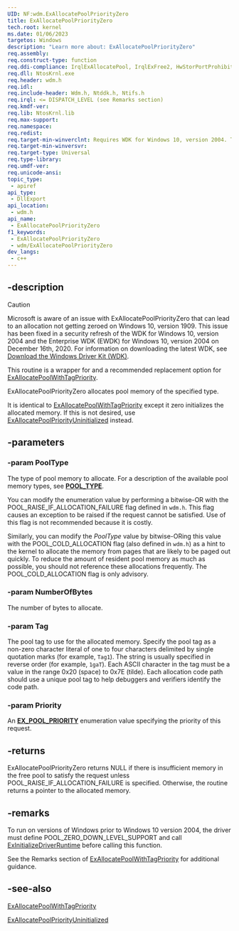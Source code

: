 ```yaml
---
UID: NF:wdm.ExAllocatePoolPriorityZero
title: ExAllocatePoolPriorityZero
tech.root: kernel
ms.date: 01/06/2023
targetos: Windows
description: "Learn more about: ExAllocatePoolPriorityZero"
req.assembly: 
req.construct-type: function
req.ddi-compliance: IrqlExAllocatePool, IrqlExFree2, HwStorPortProhibitedDDIs, SpNoWait, StorPortStartIo
req.dll: NtosKrnl.exe
req.header: wdm.h
req.idl: 
req.include-header: Wdm.h, Ntddk.h, Ntifs.h
req.irql: <= DISPATCH_LEVEL (see Remarks section)
req.kmdf-ver: 
req.lib: NtosKrnl.lib
req.max-support: 
req.namespace: 
req.redist: 
req.target-min-winverclnt: Requires WDK for Windows 10, version 2004. Targets Windows 7 and later versions of the Windows operating system.
req.target-min-winversvr: 
req.target-type: Universal
req.type-library: 
req.umdf-ver: 
req.unicode-ansi: 
topic_type:
 - apiref
api_type:
 - DllExport
api_location:
 - wdm.h
api_name:
 - ExAllocatePoolPriorityZero
f1_keywords:
 - ExAllocatePoolPriorityZero
 - wdm/ExAllocatePoolPriorityZero
dev_langs:
 - c++
---
```


## -description

> [!CAUTION]
> Microsoft is aware of an issue with ExAllocatePoolPriorityZero that can lead to an allocation not getting zeroed on Windows 10, version 1909. This issue has been fixed in a security refresh of the WDK for Windows 10, version 2004 and the Enterprise WDK (EWDK) for Windows 10, version 2004 on December 16th, 2020. For information on downloading the latest WDK, see [Download the Windows Driver Kit (WDK)](/windows-hardware/drivers/download-the-wdk).

This routine is a wrapper for and a recommended replacement option for [ExAllocatePoolWithTagPriority](nf-wdm-exallocatepoolwithtagpriority.md).

ExAllocatePoolPriorityZero allocates pool memory of the specified type.

It is identical to [ExAllocatePoolWithTagPriority](nf-wdm-exallocatepoolwithtagpriority.md) except it zero initializes the allocated memory. If this is not desired, use [ExAllocatePoolPriorityUninitialized](nf-wdm-exAllocatepoolpriorityuninitialized.md) instead.

## -parameters

### -param PoolType

The type of pool memory to allocate. For a description of the available pool memory types, see [**POOL_TYPE**](ne-wdm-_pool_type.md).

You can modify the enumeration value by performing a bitwise-OR with the POOL_RAISE_IF_ALLOCATION_FAILURE flag defined in `wdm.h`. This flag causes an exception to be raised if the request cannot be satisfied. Use of this flag is not recommended because it is costly.

Similarly, you can modify the *PoolType* value by bitwise-ORing this value with the POOL_COLD_ALLOCATION flag (also defined in `wdm.h`) as a hint to the kernel to allocate the memory from pages that are likely to be paged out quickly. To reduce the amount of resident pool memory as much as possible, you should not reference these allocations frequently. The POOL_COLD_ALLOCATION flag is only advisory.

### -param NumberOfBytes

The number of bytes to allocate.

### -param Tag

The pool tag to use for the allocated memory. Specify the pool tag as a non-zero character literal of one to four characters delimited by single quotation marks (for example, `Tag1`). The string is usually specified in reverse order (for example, `1gaT`). Each ASCII character in the tag must be a value in the range 0x20 (space) to 0x7E (tilde). Each allocation code path should use a unique pool tag to help debuggers and verifiers identify the code path.

### -param Priority

An [**EX_POOL_PRIORITY**](ne-wdm-ex_pool_priority.md) enumeration value specifying the priority of this request.

## -returns

ExAllocatePoolPriorityZero returns NULL if there is insufficient memory in the free pool to satisfy the request unless POOL_RAISE_IF_ALLOCATION_FAILURE is specified. Otherwise, the routine returns a pointer to the allocated memory.

## -remarks

To run on versions of Windows prior to Windows 10 version 2004, the driver must define POOL_ZERO_DOWN_LEVEL_SUPPORT and call [ExInitializeDriverRuntime](nf-wdm-exinitializedriverruntime.md) before calling this function.

See the Remarks section of [ExAllocatePoolWithTagPriority](nf-wdm-exallocatepoolwithtagpriority.md) for additional guidance.

## -see-also

[ExAllocatePoolWithTagPriority](nf-wdm-exallocatepoolwithtagpriority.md)

[ExAllocatePoolPriorityUninitialized](nf-wdm-exallocatepoolpriorityuninitialized.md)
